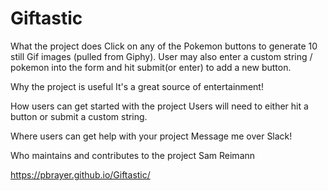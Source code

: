 # Giftastic

What the project does
Click on any of the Pokemon buttons to generate 10 still Gif images (pulled from Giphy). User may also enter a custom string / pokemon into the form and hit submit(or enter) to add a new button.

Why the project is useful
It's a great source of entertainment!

How users can get started with the project
Users will need to either hit a button or submit a custom string.

Where users can get help with your project
Message me over Slack!

Who maintains and contributes to the project
Sam Reimann

https://pbrayer.github.io/Giftastic/
